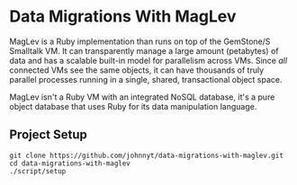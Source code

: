 # Data Migrations With MagLev

MagLev is a Ruby implementation than runs on top of the GemStone/S Smalltalk VM.
It can transparently manage a large amount (petabytes) of data and has a scalable
built-in model for parallelism across VMs. Since *all* connected VMs see the same
objects, it can have thousands of truly parallel processes running in a single,
shared, transactional object space.

MagLev isn't a Ruby VM with an integrated NoSQL database, it's a pure object
database that uses Ruby for its data manipulation language.

## Project Setup

    git clone https://github.com/johnnyt/data-migrations-with-maglev.git
    cd data-migrations-with-maglev
    ./script/setup
